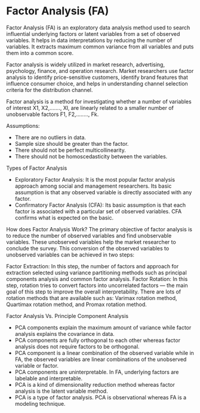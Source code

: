 <h1>Factor Analysis (FA)</h1>

Factor Analysis (FA) is an exploratory data analysis method used to search influential underlying factors or latent variables from a set of observed variables. It helps in data interpretations by reducing the number of variables. It extracts maximum common variance from all variables and puts them into a common score.

Factor analysis is widely utilized in market research, advertising, psychology, finance, and operation research. Market researchers use factor analysis to identify price-sensitive customers, identify brand features that influence consumer choice, and helps in understanding channel selection criteria for the distribution channel.



Factor analysis is a method for investigating whether a number of variables of interest X1, X2,……., Xl, are linearly related to a smaller number of unobservable factors F1, F2,..……, Fk.



Assumptions:
- There are no outliers in data.
- Sample size should be greater than the factor.
- There should not be perfect multicollinearity.
- There should not be homoscedasticity between the variables.


Types of Factor Analysis
- Exploratory Factor Analysis: It is the most popular factor analysis approach among social and management researchers. Its basic assumption is that any observed variable is directly associated with any factor.
- Confirmatory Factor Analysis (CFA): Its basic assumption is that each factor is associated with a particular set of observed variables. CFA confirms what is expected on the basic.


How does Factor Analysis Work?
The primary objective of factor analysis is to reduce the number of observed variables and find unobservable variables. These unobserved variables help the market researcher to conclude the survey. This conversion of the observed variables to unobserved variables can be achieved in two steps:

Factor Extraction: In this step, the number of factors and approach for extraction selected using variance partitioning methods such as principal components analysis and common factor analysis.
Factor Rotation: In this step, rotation tries to convert factors into uncorrelated factors — the main goal of this step to improve the overall interpretability. There are lots of rotation methods that are available such as: Varimax rotation method, Quartimax rotation method, and Promax rotation method.


Factor Analysis Vs. Principle Component Analysis
- PCA components explain the maximum amount of variance while factor analysis explains the covariance in data.
- PCA components are fully orthogonal to each other whereas factor analysis does not require factors to be orthogonal.
- PCA component is a linear combination of the observed variable while in FA, the observed variables are linear combinations of the unobserved variable or factor.
- PCA components are uninterpretable. In FA, underlying factors are labelable and interpretable.
- PCA is a kind of dimensionality reduction method whereas factor analysis is the latent variable method.
- PCA is a type of factor analysis. PCA is observational whereas FA is a modeling technique.